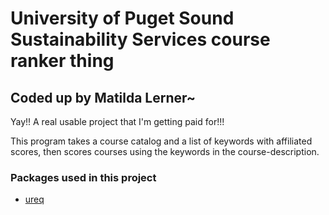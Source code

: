 # University of Puget Sound Sustainability Services course ranker thing
## Coded up by Matilda Lerner~

Yay!! A real usable project that I'm getting paid for!!!

This program takes a course catalog and a list of keywords with affiliated scores, 
then scores courses using the keywords in the course-description.

### Packages used in this project
- [ureq](https://crates.io/crates/ureq)